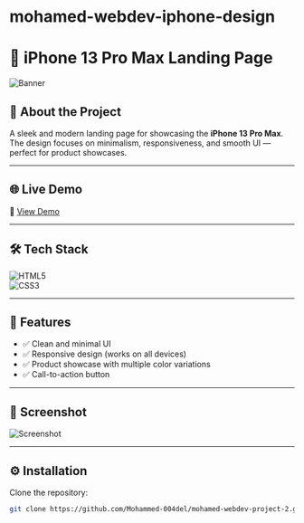 # mohamed-webdev-iphone-design
# 📱 iPhone 13 Pro Max Landing Page  

![Banner](assets/iphone(Gold).png)

## 📖 About the Project  
A sleek and modern landing page for showcasing the **iPhone 13 Pro Max**.  
The design focuses on minimalism, responsiveness, and smooth UI — perfect for product showcases.  

---

## 🌐 Live Demo  
🔗 [View Demo](https://mohammed-004del.github.io/mohamed-webdev-project-2/)  

---

## 🛠️ Tech Stack  
![HTML5](https://img.shields.io/badge/-HTML5-E34F26?logo=html5&logoColor=white&style=for-the-badge)  
![CSS3](https://img.shields.io/badge/-CSS3-1572B6?logo=css3&logoColor=white&style=for-the-badge)  

---

## 📂 Features  
- ✅ Clean and minimal UI  
- ✅ Responsive design (works on all devices)  
- ✅ Product showcase with multiple color variations  
- ✅ Call-to-action button  

---

## 📸 Screenshot  
![Screenshot](assets/iphone(Gold).png)

---

## ⚙️ Installation  

Clone the repository:  
```bash
git clone https://github.com/Mohammed-004del/mohamed-webdev-project-2.git
